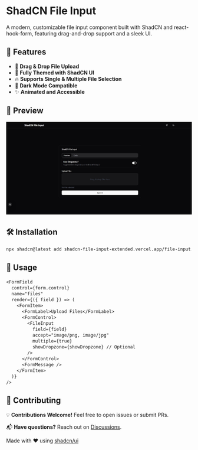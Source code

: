 
# ShadCN File Input  

A modern, customizable file input component built with ShadCN and react-hook-form, featuring drag-and-drop support and a sleek UI.

## 🚀 Features  

- 📂 **Drag & Drop File Upload**  
- 🎨 **Fully Themed with ShadCN UI**  
- 🔥 **Supports Single & Multiple File Selection**  
- 🌙 **Dark Mode Compatible**  
- ✨ **Animated and Accessible**  

## 📸 Preview  

![ShadCN File Input Demo](/example/public/demo.jpeg)  

## 🛠 Installation  

```sh
npx shadcn@latest add shadcn-file-input-extended.vercel.app/file-input.json
```  

## 🔧 Usage  

```tsx
<FormField
  control={form.control}
  name="files"
  render={({ field }) => (
    <FormItem>
      <FormLabel>Upload Files</FormLabel>
      <FormControl>
        <FileInput
          field={field}
          accept="image/png, image/jpg"
          multiple={true}
          showDropzone={showDropzone} // Optional
        />
      </FormControl>
      <FormMessage />
    </FormItem>
  )}
/>
```  

## 🤝 Contributing  

💡 **Contributions Welcome!** Feel free to open issues or submit PRs.  

📬 **Have questions?** Reach out on [Discussions](https://github.com/yourgithub/shadcn-file-input/discussions).  

Made with ❤️ using [shadcn/ui](https://ui.shadcn.com)  
